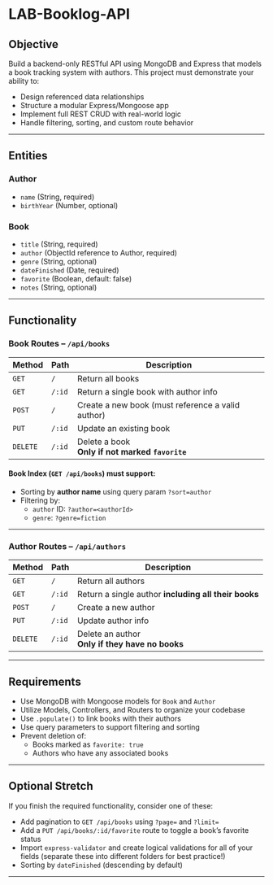 # LAB-Booklog-API

## Objective

Build a backend-only RESTful API using MongoDB and Express that models a book tracking system with authors. This project must demonstrate your ability to:

- Design referenced data relationships
- Structure a modular Express/Mongoose app
- Implement full REST CRUD with real-world logic
- Handle filtering, sorting, and custom route behavior

---

## Entities

### Author
- `name` (String, required)
- `birthYear` (Number, optional)

### Book
- `title` (String, required)
- `author` (ObjectId reference to Author, required)
- `genre` (String, optional)
- `dateFinished` (Date, required)
- `favorite` (Boolean, default: false)
- `notes` (String, optional)

---

## Functionality

### Book Routes – `/api/books`

| Method | Path | Description |
|--------|------|-------------|
| `GET` | `/` | Return all books |
| `GET` | `/:id` | Return a single book with author info |
| `POST` | `/` | Create a new book (must reference a valid author) |
| `PUT` | `/:id` | Update an existing book |
| `DELETE` | `/:id` | Delete a book <br>**Only if not marked `favorite`** |

#### Book Index (`GET /api/books`) must support:
- Sorting by **author name** using query param `?sort=author`
- Filtering by:
  - `author` ID: `?author=<authorId>`
  - `genre`: `?genre=fiction`

---

### Author Routes – `/api/authors`

| Method | Path | Description |
|--------|------|-------------|
| `GET` | `/` | Return all authors |
| `GET` | `/:id` | Return a single author **including all their books** |
| `POST` | `/` | Create a new author |
| `PUT` | `/:id` | Update author info |
| `DELETE` | `/:id` | Delete an author <br>**Only if they have no books** |

---

## Requirements

- Use MongoDB with Mongoose models for `Book` and `Author`
- Utilize Models, Controllers, and Routers to organize your codebase
- Use `.populate()` to link books with their authors
- Use query parameters to support filtering and sorting
- Prevent deletion of:
  - Books marked as `favorite: true`
  - Authors who have any associated books

---

## Optional Stretch

If you finish the required functionality, consider one of these:
- Add pagination to `GET /api/books` using `?page=` and `?limit=`
- Add a `PUT /api/books/:id/favorite` route to toggle a book’s favorite status
- Import `express-validator` and create logical validations for all of your fields (separate these into different folders for best practice!)
- Sorting by `dateFinished` (descending by default)
---
